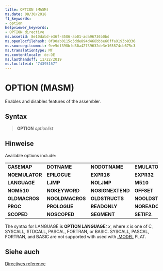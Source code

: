 ```yaml
---
title: OPTION (MASM)
ms.date: 08/30/2018
f1_keywords:
- option
helpviewer_keywords:
- OPTION directive
ms.assetid: 8e10dabd-e36f-4586-ab01-ada96736b0bd
ms.openlocfilehash: 0f90ab0115c3dde894d468bbbe60ffa0193b8336
ms.sourcegitcommit: 9ee5df398bfd30a42739632de3e165874cb675c3
ms.translationtype: MT
ms.contentlocale: de-DE
ms.lasthandoff: 11/22/2019
ms.locfileid: "74395167"
---
```

# <a name="option-masm"></a>OPTION (MASM)

Enables and disables features of the assembler.

## <a name="syntax"></a>Syntax

> **OPTION** *optionlist*

## <a name="remarks"></a>Hinweise

Available options include:

|||||
|-|-|-|-|
|**CASEMAP**|**DOTNAME**|**NODOTNAME**|**EMULATOR**|
|**NOEMULATOR**|**EPILOGUE**|**EXPR16**|**EXPR32**|
|**LANGUAGE**|**LJMP**|**NOLJMP**|**M510**|
|**NOM510**|**NOKEYWORD**|**NOSIGNEXTEND**|**OFFSET**|
|**OLDMACROS**|**NOOLDMACROS**|**OLDSTRUCTS**|**NOOLDSTRUCTS**|
|**PROC**|**PROLOGUE**|**READONLY**|**NOREADONLY**|
|**SCOPED**|**NOSCOPED**|**SEGMENT**|**SETIF2**.|

The syntax for LANGUAGE is **OPTION LANGUAGE:** <em>x</em>, where *x* is one of C, SYSCALL, STDCALL, PASCAL, FORTRAN, or BASIC.  SYSCALL, PASCAL, FORTRAN, and BASIC are not supported with used with [.MODEL](../../assembler/masm/dot-model.md) FLAT.

## <a name="see-also"></a>Siehe auch

[Directives reference](directives-reference.md)
